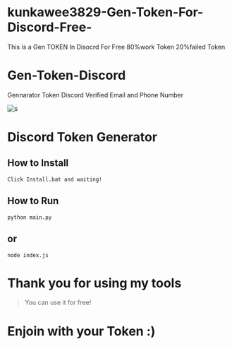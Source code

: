 # kunkawee3829-Gen-Token-For-Discord-Free-
This is a Gen TOKEN In Disocrd For Free 80%work Token 20%failed Token
# Gen-Token-Discord
Gennarator Token Discord Verified Email and Phone Number

![s](https://images.theconversation.com/files/281285/original/file-20190626-81758-127sbsq.jpg?ixlib=rb-1.1.0&q=45&auto=format&w=754&h=522&fit=crop&dpr=1)

# Discord Token Generator

## How to Install

```
Click Install.bat and waiting!
```

## How to Run

```
python main.py
```
##  or

```
node index.js
```

# Thank you for using my tools
> You can use it for free!

# **Enjoin with your Token :)**
